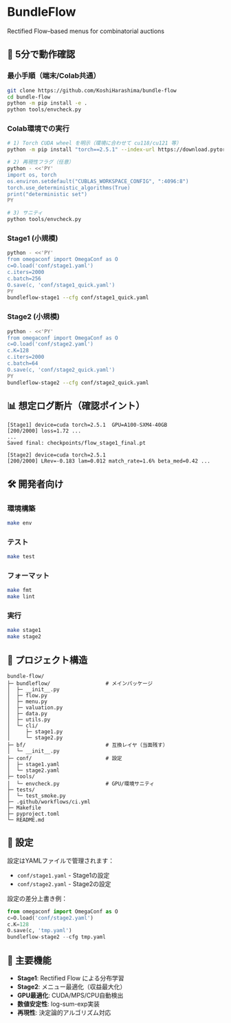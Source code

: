 # BundleFlow

Rectified Flow–based menus for combinatorial auctions

## 🚀 5分で動作確認

### 最小手順（端末/Colab共通）

```bash
git clone https://github.com/KoshiHarashima/bundle-flow
cd bundle-flow
python -m pip install -e .
python tools/envcheck.py
```

### Colab環境での実行

```bash
# 1) Torch CUDA wheel を明示（環境に合わせて cu118/cu121 等）
python -m pip install "torch==2.5.1" --index-url https://download.pytorch.org/whl/cu121

# 2) 再現性フラグ（任意）
python - <<'PY'
import os, torch
os.environ.setdefault("CUBLAS_WORKSPACE_CONFIG", ":4096:8")
torch.use_deterministic_algorithms(True)
print("deterministic set")
PY

# 3) サニティ
python tools/envcheck.py
```

### Stage1 (小規模)

```bash
python - <<'PY'
from omegaconf import OmegaConf as O
c=O.load('conf/stage1.yaml')
c.iters=2000
c.batch=256
O.save(c, 'conf/stage1_quick.yaml')
PY
bundleflow-stage1 --cfg conf/stage1_quick.yaml
```

### Stage2 (小規模)

```bash
python - <<'PY'
from omegaconf import OmegaConf as O
c=O.load('conf/stage2.yaml')
c.K=128
c.iters=2000
c.batch=64
O.save(c, 'conf/stage2_quick.yaml')
PY
bundleflow-stage2 --cfg conf/stage2_quick.yaml
```

## 📊 想定ログ断片（確認ポイント）

```
[Stage1] device=cuda torch=2.5.1  GPU=A100-SXM4-40GB
[200/2000] loss=1.72 ...
...
Saved final: checkpoints/flow_stage1_final.pt

[Stage2] device=cuda torch=2.5.1
[200/2000] LRev=-0.183 lam=0.012 match_rate=1.6% beta_med=0.42 ...
```

## 🛠️ 開発者向け

### 環境構築

```bash
make env
```

### テスト

```bash
make test
```

### フォーマット

```bash
make fmt
make lint
```

### 実行

```bash
make stage1
make stage2
```

## 📁 プロジェクト構造

```
bundle-flow/
├─ bundleflow/                  # メインパッケージ
│  ├─ __init__.py
│  ├─ flow.py
│  ├─ menu.py
│  ├─ valuation.py
│  ├─ data.py
│  ├─ utils.py
│  └─ cli/
│     ├─ stage1.py
│     └─ stage2.py
├─ bf/                          # 互換レイヤ（当面残す）
│  └─ __init__.py
├─ conf/                        # 設定
│  ├─ stage1.yaml
│  └─ stage2.yaml
├─ tools/
│  └─ envcheck.py               # GPU/環境サニティ
├─ tests/
│  └─ test_smoke.py
├─ .github/workflows/ci.yml
├─ Makefile
├─ pyproject.toml
└─ README.md
```

## 🔧 設定

設定はYAMLファイルで管理されます：

- `conf/stage1.yaml` - Stage1の設定
- `conf/stage2.yaml` - Stage2の設定

設定の差分上書き例：

```python
from omegaconf import OmegaConf as O
c=O.load('conf/stage2.yaml')
c.K=128
O.save(c, 'tmp.yaml')
bundleflow-stage2 --cfg tmp.yaml
```

## 🎯 主要機能

- **Stage1**: Rectified Flow による分布学習
- **Stage2**: メニュー最適化（収益最大化）
- **GPU最適化**: CUDA/MPS/CPU自動検出
- **数値安定性**: log-sum-exp実装
- **再現性**: 決定論的アルゴリズム対応
